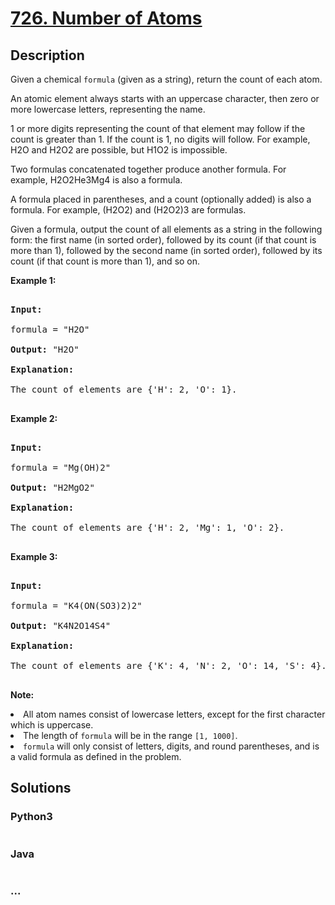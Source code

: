 # [726. Number of Atoms](https://leetcode.com/problems/number-of-atoms)

## Description
<p>Given a chemical <code>formula</code> (given as a string), return the count of each atom.
</p><p>
An atomic element always starts with an uppercase character, then zero or more lowercase letters, representing the name.
</p><p>
1 or more digits representing the count of that element may follow if the count is greater than 1.  If the count is 1, no digits will follow.  For example, H2O and H2O2 are possible, but H1O2 is impossible.
</p><p>
Two formulas concatenated together produce another formula.  For example, H2O2He3Mg4 is also a formula.  
</p><p>
A formula placed in parentheses, and a count (optionally added) is also a formula.  For example, (H2O2) and (H2O2)3 are formulas.
</p><p>
Given a formula, output the count of all elements as a string in the following form: the first name (in sorted order), followed by its count (if that count is more than 1), followed by the second name (in sorted order), followed by its count (if that count is more than 1), and so on.</p>

<p><b>Example 1:</b><br />
<pre>
<b>Input:</b> 
formula = "H2O"
<b>Output:</b> "H2O"
<b>Explanation:</b> 
The count of elements are {'H': 2, 'O': 1}.
</pre>
</p>

<p><b>Example 2:</b><br />
<pre>
<b>Input:</b> 
formula = "Mg(OH)2"
<b>Output:</b> "H2MgO2"
<b>Explanation:</b> 
The count of elements are {'H': 2, 'Mg': 1, 'O': 2}.
</pre>
</p>

<p><b>Example 3:</b><br />
<pre>
<b>Input:</b> 
formula = "K4(ON(SO3)2)2"
<b>Output:</b> "K4N2O14S4"
<b>Explanation:</b> 
The count of elements are {'K': 4, 'N': 2, 'O': 14, 'S': 4}.
</pre>
</p>

<p><b>Note:</b>
<li>All atom names consist of lowercase letters, except for the first character which is uppercase.</li>
<li>The length of <code>formula</code> will be in the range <code>[1, 1000]</code>.</li>
<li><code>formula</code> will only consist of letters, digits, and round parentheses, and is a valid formula as defined in the problem.</li>
</p>


## Solutions


### Python3

```python

```

### Java

```java

```

### ...
```

```
